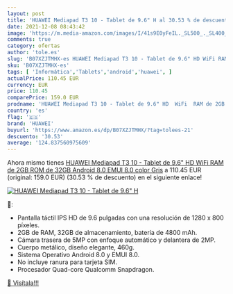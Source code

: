 ```yaml
---
layout: post
title: 'HUAWEI Mediapad T3 10 - Tablet de 9.6" H al 30.53 % de descuento'
date: 2021-12-08 08:43:42
image: 'https://m.media-amazon.com/images/I/41s9E0yFeIL._SL500_._SL400_.jpg'
comments: true
category: ofertas
author: 'tole.es'
slug: 'B07XZJTMHX-es HUAWEI Mediapad T3 10 - Tablet de 9.6" HD WiFi RAM de 2GB...'
sku: 'B07XZJTMHX-es'
tags: [ 'Informática','Tablets','android','huawei', ]
actualPrice: 110.45 EUR
currency: EUR
price: 110.45
comparePrice: 159.0 EUR
prodname: 'HUAWEI Mediapad T3 10 - Tablet de 9.6" HD  WiFi  RAM de 2GB  ROM de 32GB  Android 8.0  EMUI 8.0   color Gris'
country: 'es'
flag: '🇪🇸'
brand: 'HUAWEI'
buyurl: 'https://www.amazon.es/dp/B07XZJTMHX/?tag=tolees-21'
descuento: '30.53'
average: '124.837560975609'
---
```


Ahora mismo tienes [HUAWEI Mediapad T3 10 - Tablet de 9.6" HD  WiFi  RAM de 2GB  ROM de 32GB  Android 8.0  EMUI 8.0   color Gris](https://www.amazon.es/dp/B07XZJTMHX/?tag=tolees-21) a 110.45 EUR (original: 159.0 EUR) (30.53 %  de descuento) en el siguiente enlace!

[![HUAWEI Mediapad T3 10 - Tablet de 9.6" H](https://m.media-amazon.com/images/I/41s9E0yFeIL._SL500_._SL400_.jpg)](https://www.amazon.es/dp/B07XZJTMHX/?tag=tolees-21)

🔎:

- Pantalla táctil IPS HD de 9.6 pulgadas con una resolución de 1280 x 800 píxeles.
- 2GB de RAM, 32GB de almacenamiento, batería de 4800 mAh.
- Cámara trasera de 5MP con enfoque automático y delantera de 2MP.
- Cuerpo metálico, diseño elegante, 460g.
- Sistema Operativo Android 8.0 y EMUI 8.0.
- No incluye ranura para tarjeta SIM.
- Procesador Quad-core Qualcomm Snapdragon.

[🛒 Visítala!!!](https://www.amazon.es/dp/B07XZJTMHX/?tag=tolees-21)
